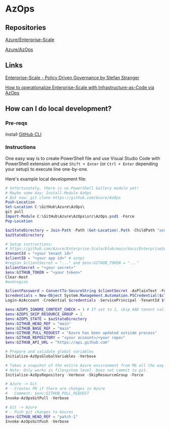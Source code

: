 # AzOps

## Repositories

[Azure/Enterprise-Scale](https://github.com/Azure/Enterprise-Scale)

[Azure/AzOps](https://github.com/Azure/AzOps)

## Links

[Enterprise-Scale - Policy Driven Governance by Stefan Stranger](https://stefanstranger.github.io/2020/08/28/EnterpriseScalePolicyDrivenGovernance/)

[How to operationalize Enterprise-Scale with Infrastructure-as-Code via AzOps](https://techcommunity.microsoft.com/t5/azure-architecture-blog/how-to-operationalize-enterprise-scale-with-infrastructure-as/ba-p/1759649)

## How can I do local development?

### Pre-reqs

Install [GitHub CLI](https://cli.github.com/)

### Instructions

One easy way is to create PowerShell file and use Visual Studio Code
with PowerShell extension and use `Shift + Enter` (or `Ctrl + Enter` depending your setup) to execute
line one-by-one.

Here's example local development file:

```powershell
# Unfortunately, there is no PowerShell Gallery module yet!
# Maybe some day: Install-Module AzOps
# But now: git clone https://github.com/Azure/AzOps
Push-Location
Set-Location C:\GitHub\Azure\AzOps\
git pull
Import-Module C:\GitHub\Azure\AzOps\src\AzOps.psd1 -Force
Pop-Location

$azStateDirectory = Join-Path -Path (Get-Location).Path -ChildPath "azops"
$azStateDirectory

# Setup instructions:
# https://github.com/Azure/Enterprise-Scale/blob/main/docs/EnterpriseScale-Setup-azure.md
$tenantId = "<your tenant id>"
$clientID = "<your app id>" # azops
#region $clientSecret = "..." and $env:GITHUB_TOKEN = "..."
$clientSecret = "<your secret>"
$env:GITHUB_TOKEN = "<your token>"
Clear-Host
#endregion

$clientPassword = ConvertTo-SecureString $clientSecret -AsPlainText -Force
$credentials = New-Object System.Management.Automation.PSCredential($clientID, $clientPassword)
Login-AzAccount -Credential $credentials -ServicePrincipal -TenantId $tenantId

$env:AZOPS_IGNORE_CONTEXT_CHECK = 1 # If set to 1, skip AAD tenant validation == 1
$env:AZOPS_SKIP_RESOURCE_GROUP = 1
$env:AZOPS_STATE = $azStateDirectory
$env:GITHUB_HEAD_REF = "main"
$env:GITHUB_BASE_REF = "main"
$env:GITHUB_PULL_REQUEST = "Azure has been updated outside process"
$env:GITHUB_REPOSITORY = "<your account>/<your repo>"
$env:GITHUB_API_URL = "https://api.github.com"

# Prepare and validate global variables
Initialize-AzOpsGlobalVariables -Verbose

# Takes a snapshot of the entire Azure environment from MG all the way down to resource level.
# Note: Only works in filesystem level. Does not commit to git.
Initialize-AzOpsRepository -Verbose -SkipResourceGroup -Force

# Azure -> Git
# - Creates PR if there are changes in Azure
#   Comment: $env:GITHUB_PULL_REQUEST
Invoke-AzOpsGitPull -Verbose

# Git -> Azure
# - Push git changes to Azures
$env:GITHUB_HEAD_REF = "patch-1"
Invoke-AzOpsGitPush -Verbose
```
